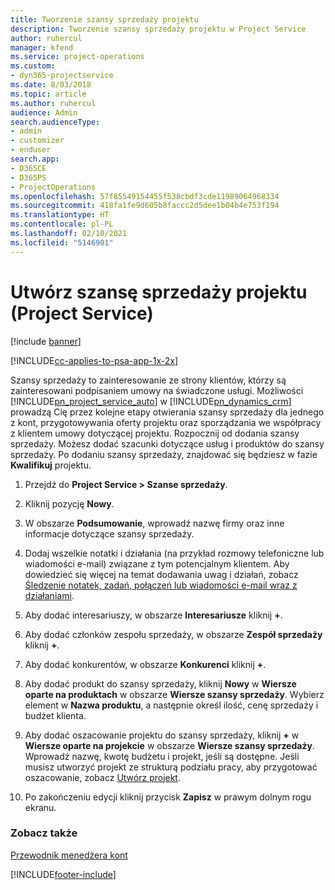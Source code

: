 ```yaml
---
title: Tworzenie szansy sprzedaży projektu
description: Tworzenie szansy sprzedaży projektu w Project Service
author: ruhercul
manager: kfend
ms.service: project-operations
ms.custom:
- dyn365-projectservice
ms.date: 8/03/2018
ms.topic: article
ms.author: ruhercul
audience: Admin
search.audienceType:
- admin
- customizer
- enduser
search.app:
- D365CE
- D365PS
- ProjectOperations
ms.openlocfilehash: 57f85549154455f538cbdf3cde11989064968334
ms.sourcegitcommit: 418fa1fe9d605b8faccc2d5dee1b04b4e753f194
ms.translationtype: HT
ms.contentlocale: pl-PL
ms.lasthandoff: 02/10/2021
ms.locfileid: "5146901"
---
```

# <a name="create-a-project-opportunity-project-service"></a>Utwórz szansę sprzedaży projektu (Project Service)

[!include [banner](../includes/psa-now-project-operations.md)]

[!INCLUDE[cc-applies-to-psa-app-1x-2x](../includes/cc-applies-to-psa-app-1x-2x.md)]

Szansy sprzedaży to zainteresowanie ze strony klientów, którzy są zainteresowani podpisaniem umowy na świadczone usługi. Możliwości [!INCLUDE[pn_project_service_auto](../includes/pn-project-service-auto.md)] w [!INCLUDE[pn_dynamics_crm](../includes/pn-dynamics-crm.md)] prowadzą Cię przez kolejne etapy otwierania szansy sprzedaży dla jednego z kont, przygotowywania oferty projektu oraz sporządzania we współpracy z klientem umowy dotyczącej projektu. Rozpocznij od dodania szansy sprzedaży. Możesz dodać szacunki dotyczące usług i produktów do szansy sprzedaży. Po dodaniu szansy sprzedaży, znajdować się będziesz w fazie **Kwalifikuj** projektu.  
  
1.  Przejdź do **Project Service > Szanse sprzedaży**.  
  
2.  Kliknij pozycję **Nowy**.  
  
3.  W obszarze **Podsumowanie**, wprowadź nazwę firmy oraz inne informacje dotyczące szansy sprzedaży.  
  
4.  Dodaj wszelkie notatki i działania (na przykład rozmowy telefoniczne lub wiadomości e-mail) związane z tym potencjalnym klientem. Aby dowiedzieć się więcej na temat dodawania uwag i działań, zobacz [Śledzenie notatek, zadań, połączeń lub wiadomości e-mail wraz z działaniami](https://docs.microsoft.com/dynamics365/customerengagement/on-premises/basics/work-with-activities).  
  
5.  Aby dodać interesariuszy, w obszarze **Interesariusze** kliknij **+**.  
  
6.  Aby dodać członków zespołu sprzedaży, w obszarze **Zespół sprzedaży** kliknij **+**.  
  
7.  Aby dodać konkurentów, w obszarze **Konkurenci** kliknij **+**.  
  
8.  Aby dodać produkt do szansy sprzedaży, kliknij **Nowy** w **Wiersze oparte na produktach** w obszarze **Wiersze szansy sprzedaży**. Wybierz element w **Nazwa produktu**, a następnie określ ilość, cenę sprzedaży i budżet klienta.  
  
9. Aby dodać oszacowanie projektu do szansy sprzedaży, kliknij **+** w **Wiersze oparte na projekcie** w obszarze **Wiersze szansy sprzedaży**. Wprowadź nazwę, kwotę budżetu i projekt, jeśli są dostępne. Jeśli musisz utworzyć projekt ze strukturą podziału pracy, aby przygotować oszacowanie, zobacz [Utwórz projekt](../psa/create-project.md).  
  
10. Po zakończeniu edycji kliknij przycisk **Zapisz** w prawym dolnym rogu ekranu.  
  
### <a name="see-also"></a>Zobacz także  
 [Przewodnik menedżera kont](../psa/account-manager-guide.md)


[!INCLUDE[footer-include](../includes/footer-banner.md)]